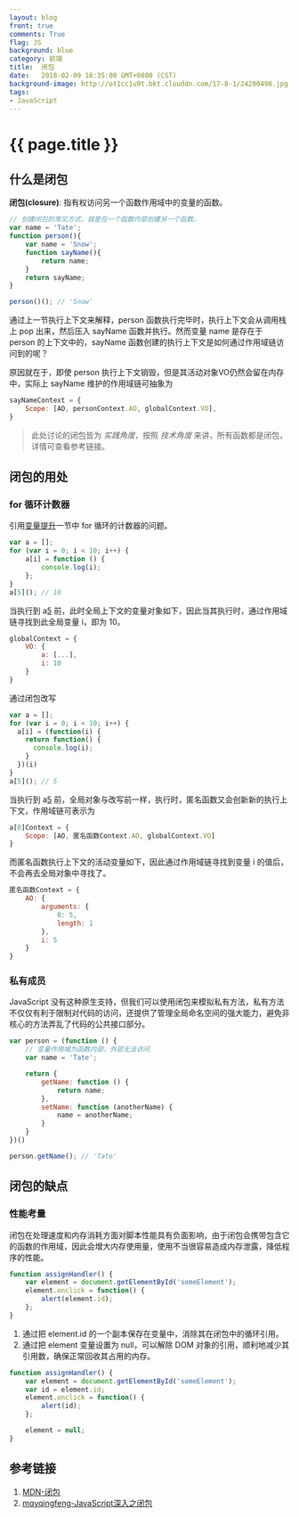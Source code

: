 ```yaml
---
layout: blog
front: true
comments: True
flag: JS
background: blue
category: 前端
title:  闭包
date:   2018-02-09 16:35:00 GMT+0800 (CST)
background-image: http://ot1cc1u9t.bkt.clouddn.com/17-8-1/24280498.jpg
tags:
- JavaScript
---
```

# {{ page.title }}

## 什么是闭包

**闭包(closure)**: 指有权访问另一个函数作用域中的变量的函数。

```js
// 创建闭包的常见方式，就是在一个函数内部创建另一个函数。
var name = 'Tate';
function person(){
    var name = 'Snow';
    function sayName(){
        return name;
    }
    return sayName;
}

person()(); // 'Snow'
```

通过上一节执行上下文来解释，person 函数执行完毕时，执行上下文会从调用栈上 pop 出来，然后压入 sayName 函数并执行。然而变量 name 是存在于 person 的上下文中的，sayName 函数创建的执行上下文是如何通过作用域链访问到的呢？

原因就在于，即使 person 执行上下文销毁，但是其活动对象VO仍然会留在内存中，实际上 sayName 维护的作用域链可抽象为

```js
sayNameContext = {
    Scope: [AO, personContext.AO, globalContext.VO],
}
```

> 此处讨论的闭包皆为 *实践角度*，按照 *技术角度* 来讲，所有函数都是闭包，详情可查看参考链接。

## 闭包的用处

### for 循环计数器

引用[变量提升]( {{site.url}}/2018/02/08/js-hoisting.html#%E5%9D%97%E7%BA%A7%E4%BD%9C%E7%94%A8%E5%9F%9F )一节中 for 循环的计数器的问题。

```js
var a = [];
for (var i = 0; i < 10; i++) {
    a[i] = function () {
        console.log(i);
    };
}
a[5](); // 10
```

当执行到 a[5]() 前，此时全局上下文的变量对象如下，因此当其执行时，通过作用域链寻找到此全局变量 i，即为 10。

```js
globalContext = {
    VO: {
        a: [...],
        i: 10
    }
}
```

通过闭包改写

```js
var a = [];
for (var i = 0; i < 10; i++) {
  a[i] = (function(i) {
    return function() {
      console.log(i);
    }
  })(i)
}
a[5](); // 5
```

当执行到 a[5]() 前，全局对象与改写前一样，执行时，匿名函数又会创新新的执行上下文，作用域链可表示为

```js
a[0]Context = {
    Scope: [AO, 匿名函数Context.AO, globalContext.VO]
}
```

而匿名函数执行上下文的活动变量如下，因此通过作用域链寻找到变量 i 的值后，不会再去全局对象中寻找了。

```js
匿名函数Context = {
    AO: {
        arguments: {
            0: 5,
            length: 1
        },
        i: 5
    }
}
```

### 私有成员

 JavaScript 没有这种原生支持，但我们可以使用闭包来模拟私有方法，私有方法不仅仅有利于限制对代码的访问，还提供了管理全局命名空间的强大能力，避免非核心的方法弄乱了代码的公共接口部分。

```js
var person = (function () {
    // 变量作用域为函数内部，外部无法访问
    var name = 'Tate';

    return {
        getName: function () {
            return name;
        },
        setName: function (anotherName) {
            name = anotherName;
        }
    }
})()

person.getName(); // 'Tate'
```

## 闭包的缺点

### 性能考量

闭包在处理速度和内存消耗方面对脚本性能具有负面影响，由于闭包会携带包含它的函数的作用域，因此会增大内存使用量，使用不当很容易造成内存泄露，降低程序的性能。

```js
function assignHandler() {
    var element = document.getElementById('someElement');
    element.onclick = function() {
        alert(element.id);
    };
}
```

1. 通过把 element.id 的一个副本保存在变量中，消除其在闭包中的循环引用。
2. 通过把 element 变量设置为 null，可以解除 DOM 对象的引用，顺利地减少其引用数，确保正常回收其占用的内存。

```js
function assignHandler() {
    var element = document.getElementById('someElement');
    var id = element.id;
    element.onclick = function() {
        alert(id);
    };

    element = null;
}
```

## 参考链接

1. [MDN-闭包](https://developer.mozilla.org/zh-CN/docs/Web/JavaScript/Closures)
1. [mqyqingfeng-JavaScript深入之闭包](https://github.com/mqyqingfeng/Blog/issues/9)